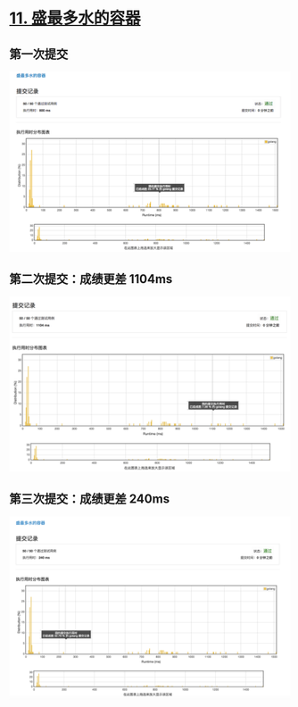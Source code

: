 # [11. 盛最多水的容器](https://leetcode-cn.com/problems/container-with-most-water/description/)

## 第一次提交

![提交记录](./container-with-most-water-1.png)

## 第二次提交：成绩更差 1104ms

![提交记录](./container-with-most-water-2.png)

## 第三次提交：成绩更差 240ms

![提交记录](./container-with-most-water-3.png)
